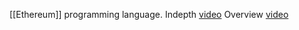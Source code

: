 [[Ethereum]] programming language.
Indepth [video](https://www.youtube.com/watch?v=M576WGiDBdQ)
Overview [video](https://www.youtube.com/watch?v=3wCfufA7_24)
